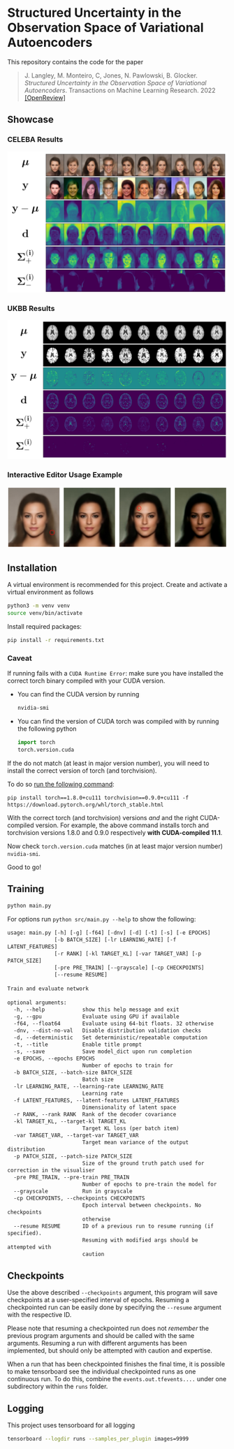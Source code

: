 # Structured Uncertainty in the Observation Space of Variational Autoencoders

This repository contains the code for the paper
> J. Langley, M. Monteiro, C, Jones, N. Pawlowski, B. Glocker. _Structured Uncertainty in the Observation Space of Variational Autoencoders_. Transactions on Machine Learning Research. 2022 [[OpenReview]](https://openreview.net/forum?id=cxp7n9q5c4)

## Showcase

### CELEBA Results

![CELEBA Results](./showcase_images/celeba_results.png)

### UKBB Results

![UKBB Results](./showcase_images/ukbb_results.png)

### Interactive Editor Usage Example

![Interactive Editor](./showcase_images/editor.png)

## Installation

A virtual environment is recommended for this project. Create and activate a virtual environment as follows
```bash
python3 -m venv venv
source venv/bin/activate
```
Install required packages:
```bash
pip install -r requirements.txt
```

### Caveat

If running fails with a `CUDA Runtime Error`: make sure you have installed the correct torch binary compiled with your CUDA version.

* You can find the CUDA version by running
  ```bash
  nvidia-smi
  ```
* You can find the version of CUDA torch was compiled with by running the following python
  ```python
  import torch
  torch.version.cuda
  ```

If the do not match (at least in major version number), you will need to install the correct version of torch (and torchvision).

To do so [run the following command](https://discuss.pytorch.org/t/old-cuda-driver-with-pytorch-1-5/78470/4):
```
pip install torch==1.8.0+cu111 torchvision==0.9.0+cu111 -f https://download.pytorch.org/whl/torch_stable.html
```
With the correct torch (and torchvision) versions *and* and the right CUDA-compiled version.
For example, the above command installs torch and torchvision versions 1.8.0 and 0.9.0 respectively **with CUDA-compiled 11.1**.

Now check `torch.version.cuda` matches (in at least major version number) `nvidia-smi`.

Good to go!

## Training

```bash
python main.py
```

For options run `python src/main.py --help` to show the following:

```
usage: main.py [-h] [-g] [-f64] [-dnv] [-d] [-t] [-s] [-e EPOCHS]
               [-b BATCH_SIZE] [-lr LEARNING_RATE] [-f LATENT_FEATURES]
               [-r RANK] [-kl TARGET_KL] [-var TARGET_VAR] [-p PATCH_SIZE]
               [-pre PRE_TRAIN] [--grayscale] [-cp CHECKPOINTS]
               [--resume RESUME]

Train and evaluate network

optional arguments:
  -h, --help            show this help message and exit
  -g, --gpu             Evaluate using GPU if available
  -f64, --float64       Evaluate using 64-bit floats. 32 otherwise
  -dnv, --dist-no-val   Disable distribution validation checks
  -d, --deterministic   Set deterministic/repeatable computation
  -t, --title           Enable title prompt
  -s, --save            Save model_dict upon run completion
  -e EPOCHS, --epochs EPOCHS
                        Number of epochs to train for
  -b BATCH_SIZE, --batch-size BATCH_SIZE
                        Batch size
  -lr LEARNING_RATE, --learning-rate LEARNING_RATE
                        Learning rate
  -f LATENT_FEATURES, --latent-features LATENT_FEATURES
                        Dimensionality of latent space
  -r RANK, --rank RANK  Rank of the decoder covariance
  -kl TARGET_KL, --target-kl TARGET_KL
                        Target KL loss (per batch item)
  -var TARGET_VAR, --target-var TARGET_VAR
                        Target mean variance of the output distribution
  -p PATCH_SIZE, --patch-size PATCH_SIZE
                        Size of the ground truth patch used for correction in the visualiser
  -pre PRE_TRAIN, --pre-train PRE_TRAIN
                        Number of epochs to pre-train the model for
  --grayscale           Run in grayscale
  -cp CHECKPOINTS, --checkpoints CHECKPOINTS
                        Epoch interval between checkpoints. No checkpoints
                        otherwise
  --resume RESUME       ID of a previous run to resume running (if specified).
                        Resuming with modified args should be attempted with
                        caution
```

## Checkpoints

Use the above described `--checkpoints` argument, this program will save checkpoints at a user-specified interval of epochs.
Resuming a checkpointed run can be easily done by specifying the `--resume` argument with the respective ID.

Please note that resuming a checkpointed run does not *remember* the previous program arguments and should be called with the same arguments.
Resuming a run with different arguments has been implemented, but should only be attempted with caution and expertise.

When a run that has been checkpointed finishes the final time, it is possible to make tensorboard see the individual checkpointed runs as one continuous run.
To do this, combine the `events.out.tfevents....` under one subdirectory within the `runs` folder.

## Logging

This project uses tensorboard for all logging
```bash
tensorboard --logdir runs --samples_per_plugin images=9999
```
